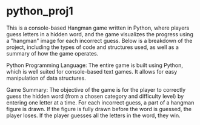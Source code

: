 # python_proj1

This is a console-based Hangman game written in Python, where players guess letters in a hidden word, and the game visualizes the progress using a "hangman" image for each incorrect guess. Below is a breakdown of the project, including the types of code and structures used, as well as a summary of how the game operates. 

Python Programming Language: The entire game is built using Python, which is well suited for console-based text games. It allows for easy manipulation of data structures. 

Game Summary: 
    The objective of the game is for the player to correctly guess the hidden word (from a chosen category and difficulty level) by entering one letter at a time. For each incorrect guess, a part of a hangman 
    figure is drawn. If the figure is fully drawn before the word is guessed, the player loses. If the player guesses all the letters in the word, they win.
